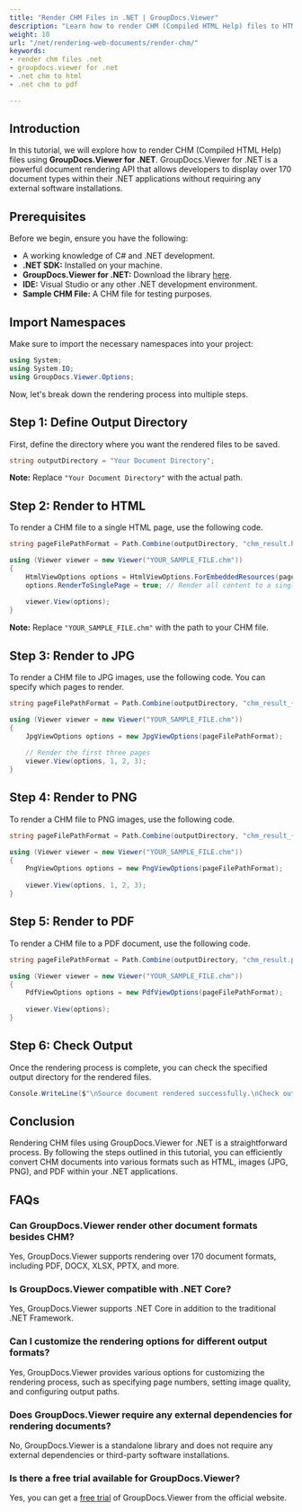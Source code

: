 ```yaml
---
title: "Render CHM Files in .NET | GroupDocs.Viewer"
description: "Learn how to render CHM (Compiled HTML Help) files to HTML, JPG, PNG, and PDF in your .NET applications using GroupDocs.Viewer."
weight: 10
url: "/net/rendering-web-documents/render-chm/"
keywords:
- render chm files .net
- groupdocs.viewer for .net
- .net chm to html
- .net chm to pdf

---
```


## Introduction

In this tutorial, we will explore how to render CHM (Compiled HTML Help) files using **GroupDocs.Viewer for .NET**. GroupDocs.Viewer for .NET is a powerful document rendering API that allows developers to display over 170 document types within their .NET applications without requiring any external software installations.

## Prerequisites

Before we begin, ensure you have the following:
*   A working knowledge of C# and .NET development.
*   **.NET SDK:** Installed on your machine.
*   **GroupDocs.Viewer for .NET:** Download the library [here](https://releases.groupdocs.com/viewer/net/).
*   **IDE:** Visual Studio or any other .NET development environment.
*   **Sample CHM File:** A CHM file for testing purposes.

## Import Namespaces

Make sure to import the necessary namespaces into your project:

```csharp
using System;
using System.IO;
using GroupDocs.Viewer.Options;
```

Now, let's break down the rendering process into multiple steps.

## Step 1: Define Output Directory

First, define the directory where you want the rendered files to be saved.

```csharp
string outputDirectory = "Your Document Directory";
```
**Note:** Replace `"Your Document Directory"` with the actual path.

## Step 2: Render to HTML

To render a CHM file to a single HTML page, use the following code.

```csharp
string pageFilePathFormat = Path.Combine(outputDirectory, "chm_result.html");

using (Viewer viewer = new Viewer("YOUR_SAMPLE_FILE.chm"))
{
    HtmlViewOptions options = HtmlViewOptions.ForEmbeddedResources(pageFilePathFormat);
    options.RenderToSinglePage = true; // Render all content to a single page
    
    viewer.View(options);
}
```
**Note:** Replace `"YOUR_SAMPLE_FILE.chm"` with the path to your CHM file.

## Step 3: Render to JPG

To render a CHM file to JPG images, use the following code. You can specify which pages to render.

```csharp
string pageFilePathFormat = Path.Combine(outputDirectory, "chm_result_{0}.jpg");

using (Viewer viewer = new Viewer("YOUR_SAMPLE_FILE.chm"))
{
    JpgViewOptions options = new JpgViewOptions(pageFilePathFormat);
    
    // Render the first three pages
    viewer.View(options, 1, 2, 3);
}
```

## Step 4: Render to PNG

To render a CHM file to PNG images, use the following code.

```csharp
string pageFilePathFormat = Path.Combine(outputDirectory, "chm_result_{0}.png");

using (Viewer viewer = new Viewer("YOUR_SAMPLE_FILE.chm"))
{
    PngViewOptions options = new PngViewOptions(pageFilePathFormat);
    
    viewer.View(options, 1, 2, 3);
}
```

## Step 5: Render to PDF

To render a CHM file to a PDF document, use the following code.

```csharp
string pageFilePathFormat = Path.Combine(outputDirectory, "chm_result.pdf");

using (Viewer viewer = new Viewer("YOUR_SAMPLE_FILE.chm"))
{
    PdfViewOptions options = new PdfViewOptions(pageFilePathFormat);
    
    viewer.View(options);
}
```

## Step 6: Check Output

Once the rendering process is complete, you can check the specified output directory for the rendered files.

```csharp
Console.WriteLine($"\nSource document rendered successfully.\nCheck output in {outputDirectory}.");
```

## Conclusion

Rendering CHM files using GroupDocs.Viewer for .NET is a straightforward process. By following the steps outlined in this tutorial, you can efficiently convert CHM documents into various formats such as HTML, images (JPG, PNG), and PDF within your .NET applications.

## FAQs

### Can GroupDocs.Viewer render other document formats besides CHM?
Yes, GroupDocs.Viewer supports rendering over 170 document formats, including PDF, DOCX, XLSX, PPTX, and more.

### Is GroupDocs.Viewer compatible with .NET Core?
Yes, GroupDocs.Viewer supports .NET Core in addition to the traditional .NET Framework.

### Can I customize the rendering options for different output formats?
Yes, GroupDocs.Viewer provides various options for customizing the rendering process, such as specifying page numbers, setting image quality, and configuring output paths.

### Does GroupDocs.Viewer require any external dependencies for rendering documents?
No, GroupDocs.Viewer is a standalone library and does not require any external dependencies or third-party software installations.

### Is there a free trial available for GroupDocs.Viewer?
Yes, you can get a [free trial](https://releases.groupdocs.com/) of GroupDocs.Viewer from the official website.

